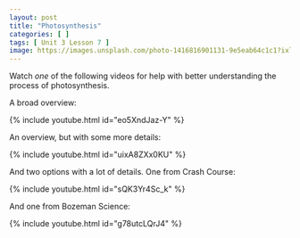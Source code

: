 ```yaml
---
layout: post
title: "Photosynthesis"
categories: [ ]
tags: [ Unit 3 Lesson 7 ]
image: https://images.unsplash.com/photo-1416816901131-9e5eab64c1c1?ixlib=rb-1.2.1&ixid=eyJhcHBfaWQiOjEyMDd9&auto=format&fit=crop&w=750&q=80
---
```


Watch *one* of the following videos for help with better understanding the process of photosynthesis.

A broad overview:

{% include youtube.html id="eo5XndJaz-Y" %}

An overview, but with some more details:

{% include youtube.html id="uixA8ZXx0KU" %}

And two options with a lot of details. One from Crash Course:

{% include youtube.html id="sQK3Yr4Sc_k" %}

And one from Bozeman Science:

{% include youtube.html id="g78utcLQrJ4" %}